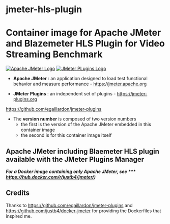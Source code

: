 # jmeter-hls-plugin

# Container image for **Apache JMeter** and **Blazemeter HLS Plugin** for Video Streaming Benchmark

[![Apache JMeter Logo](https://jmeter.apache.org/images/logo.svg)](https://jmeter.apache.org)
[![JMeter PLugins Logo](https://jmeter-plugins.org/img/site/logo.png)](https://jmeter-plugins.org)

* **Apache JMeter** : an application designed to load test functional behavior and measure performance - https://jmeter.apache.org

* **JMeter Plugins** : an independent set of plugins - https://jmeter-plugins.org

https://github.com/egaillardon/jmeter-plugins

* The **version number** is composed of two version numbers
  * the first is the version of the Apache JMeter embedded in this container image
  * the second is for this container image itself

## Apache JMeter including Blaemeter HLS plugin available with the JMeter Plugins Manager


***For a Docker image containing only Apache JMeter, see *** https://hub.docker.com/r/justb4/jmeter/)***

## Credits

Thanks to https://github.com/egaillardon/jmeter-plugins and https://github.com/justb4/docker-jmeter for providing
the Dockerfiles that inspired me.  
